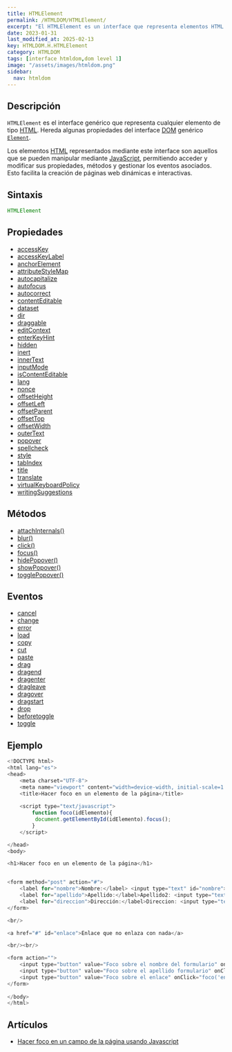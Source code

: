 ```yaml
---
title: HTMLElement
permalink: /HTMLDOM/HTMLElement/
excerpt: "El HTMLElement es un interface que representa elementos HTML manipulables en JavaScript."
date: 2023-01-31
last_modified_at: 2025-02-13
key: HTMLDOM.H.HTMLElement
category: HTMLDOM
tags: [interface htmldom,dom level 1]
image: "/assets/images/htmldom.png"
sidebar:
  nav: htmldom
---
```


## Descripción


`HTMLElement` es el interface genérico que representa cualquier elemento de tipo [HTML](https://manualweb.net/html/). Hereda algunas propiedades del interface [DOM](https://www.manualweb.net/dom/) genérico [`Element`](http://www.w3api.com/DOM/Element).


Los elementos [HTML](https://manualweb.net/html/) representados mediante este interface son aquellos que se pueden manipular mediante [JavaScript](https://www.manualweb.net/javascript/), permitiendo acceder y modificar sus propiedades, métodos y gestionar los eventos asociados. Esto facilita la creación de páginas web dinámicas e interactivas.


## Sintaxis


```javascript
HTMLElement
```


## Propiedades

- [accessKey](https://www.w3api.com/HTMLDOM/HTMLElement/accessKey/)
- [accessKeyLabel](https://www.w3api.com/HTMLDOM/HTMLElement/accessKeyLabel/)
- [anchorElement](https://www.w3api.com/HTMLDOM/HTMLElement/anchorElement/)
- [attributeStyleMap](https://www.w3api.com/HTMLDOM/HTMLElement/attributeStyleMap/)
- [autocapitalize](https://www.w3api.com/HTMLDOM/HTMLElement/autocapitalize/)
- [autofocus](https://www.w3api.com/HTMLDOM/HTMLElement/autofocus/)
- [autocorrect](https://www.w3api.com/HTMLDOM/HTMLElement/autocorrect/)
- [contentEditable](https://www.w3api.com/HTMLDOM/HTMLElement/contentEditable/)
- [dataset](https://www.w3api.com/HTMLDOM/HTMLElement/dataset/)
- [dir](https://www.w3api.com/HTMLDOM/HTMLElement/dir/)
- [draggable](https://www.w3api.com/HTMLDOM/HTMLElement/draggable/)
- [editContext](https://www.w3api.com/HTMLDOM/HTMLElement/editContext/)
- [enterKeyHint](https://www.w3api.com/HTMLDOM/HTMLElement/enterKeyHint/)
- [hidden](https://www.w3api.com/HTMLDOM/HTMLElement/hidden/)
- [inert](https://www.w3api.com/HTMLDOM/HTMLElement/inert/)
- [innerText](https://www.w3api.com/HTMLDOM/HTMLElement/innerText/)
- [inputMode](https://www.w3api.com/HTMLDOM/HTMLElement/inputMode/)
- [isContentEditable](https://www.w3api.com/HTMLDOM/HTMLElement/isContentEditable/)
- [lang](https://www.w3api.com/HTMLDOM/HTMLElement/lang/)
- [nonce](https://www.w3api.com/HTMLDOM/HTMLElement/nonce/)
- [offsetHeight](https://www.w3api.com/HTMLDOM/HTMLElement/offsetHeight/)
- [offsetLeft](https://www.w3api.com/HTMLDOM/HTMLElement/offsetLeft/)
- [offsetParent](https://www.w3api.com/HTMLDOM/HTMLElement/offsetParent/)
- [offsetTop](https://www.w3api.com/HTMLDOM/HTMLElement/offsetTop/)
- [offsetWidth](https://www.w3api.com/HTMLDOM/HTMLElement/offsetWidth/)
- [outerText](https://www.w3api.com/HTMLDOM/HTMLElement/outerText/)
- [popover](https://www.w3api.com/HTMLDOM/HTMLElement/popover/)
- [spellcheck](https://www.w3api.com/HTMLDOM/HTMLElement/spellcheck/)
- [style](https://www.w3api.com/HTMLDOM/HTMLElement/style/)
- [tabIndex](https://www.w3api.com/HTMLDOM/HTMLElement/tabIndex/)
- [title](https://www.w3api.com/HTMLDOM/HTMLElement/title/)
- [translate](https://www.w3api.com/HTMLDOM/HTMLElement/translate/)
- [virtualKeyboardPolicy](https://www.w3api.com/HTMLDOM/HTMLElement/virtualKeyboardPolicy/)
- [writingSuggestions](https://www.w3api.com/HTMLDOM/HTMLElement/writingSuggestions/)

## Métodos

- [attachInternals()](https://www.w3api.com/HTMLDOM/HTMLElement/attachInternals/)
- [blur()](https://www.w3api.com/HTMLDOM/HTMLElement/blur/)
- [click()](https://www.w3api.com/HTMLDOM/HTMLElement/click/)
- [focus()](https://www.w3api.com/HTMLDOM/HTMLElement/focus/)
- [hidePopover()](https://www.w3api.com/HTMLDOM/HTMLElement/hidePopover/)
- [showPopover()](https://www.w3api.com/HTMLDOM/HTMLElement/showPopover/)
- [togglePopover()](https://www.w3api.com/HTMLDOM/HTMLElement/togglePopover/)

## Eventos

- [cancel](https://www.w3api.com/HTMLDOM/HTMLElement/cancel/)
- [change](https://www.w3api.com/HTMLDOM/HTMLElement/change/)
- [error](https://www.w3api.com/HTMLDOM/HTMLElement/error/)
- [load](https://www.w3api.com/HTMLDOM/HTMLElement/load/)
- [copy](https://www.w3api.com/HTMLDOM/HTMLElement/copy/)
- [cut](https://www.w3api.com/HTMLDOM/HTMLElement/cut/)
- [paste](https://www.w3api.com/HTMLDOM/HTMLElement/paste/)
- [drag](https://www.w3api.com/HTMLDOM/HTMLElement/drag/)
- [dragend](https://www.w3api.com/HTMLDOM/HTMLElement/dragend/)
- [dragenter](https://www.w3api.com/HTMLDOM/HTMLElement/dragenter/)
- [dragleave](https://www.w3api.com/HTMLDOM/HTMLElement/dragleave/)
- [dragover](https://www.w3api.com/HTMLDOM/HTMLElement/dragover/)
- [dragstart](https://www.w3api.com/HTMLDOM/HTMLElement/dragstart/)
- [drop](https://www.w3api.com/HTMLDOM/HTMLElement/drop/)
- [beforetoggle](https://www.w3api.com/HTMLDOM/HTMLElement/beforetoggle/)
- [toggle](https://www.w3api.com/HTMLDOM/HTMLElement/toggle/)

## Ejemplo


```javascript
<!DOCTYPE html>
<html lang="es">
<head>
    <meta charset="UTF-8">
    <meta name="viewport" content="width=device-width, initial-scale=1.0">
    <title>Hacer foco en un elemento de la página</title>
    
    <script type="text/javascript">
        function foco(idElemento){
         document.getElementById(idElemento).focus();
        }
    </script>

</head>
<body>

<h1>Hacer foco en un elemento de la página</h1>


<form method="post" action="#">
    <label for="nombre">Nombre:</label> <input type="text" id="nombre">    
    <label for="apellido">Apellido:</label>Apellido2: <input type="text" id="apellido">
    <label for="direccion">Dirección:</label>Direccion: <input type="text" id="direccion">
</form>

<br/>

<a href="#" id="enlace">Enlace que no enlaza con nada</a>

<br/><br/>

<form action="">
    <input type="button" value="Foco sobre el nombre del formulario" onClick="foco('nombre');">
    <input type="button" value="Foco sobre el apellido formulario" onClick="foco('apellido');">
    <input type="button" value="Foco sobre el enlace" onClick="foco('enlace');">
</form>
    
</body>
</html>
```


## Artículos

- [Hacer foco en un campo de la página usando Javascript](https://lineadecodigo.com/javascript/hacer-foco-en-un-campo-de-la-pagina-usando-javascript/)

